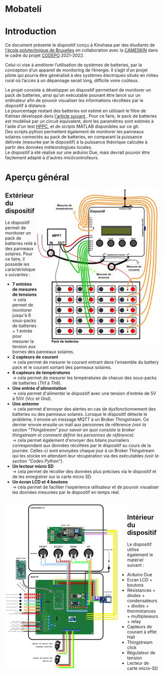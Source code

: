 # Mobateli
<h1> Introduction </h1>
<p> 
  Ce document présente le dispositif conçu à Kinshasa par des étudiants de <a href="https://polytech.ulb.be/">l'école polytechnique de Bruxelles</a> en  collaboration avec la <a href="https://www.cameskin.org/" target="_blank">CAMESKIN</a> dans le cadre du projet <a href="https://polytech.ulb.be/fr/international/cellule-de-cooperation-au-developpement" target="_blank">CODEPO</a> 2021-2022. 
</p>
<p> Celui-ci vise à améliorer l’utilisation de systèmes de batteries, par la conception d’un appareil de monitoring de l’énergie. Il s’agit d’un projet pilote qui pourra être généralisé à des systèmes électriques situés en milieu rural où l’accès à un dépannage serait long, difficile voire coûteux.
</p>
<p>
Le projet consiste à développer un dispositif permettant de monitorer un pack de batteries, ainsi qu'un exécutable pouvant être lancé sur un ordinateur afin de pouvoir visualiser les informations récoltées par le dispositif à distance. <br>
Le pourcentage restant des batteries est estimé en utilisant le filtre de Kalman développé dans <a href="https://www.researchgate.net/publication/332685740_Adaptive_Dual_Extended_Kalman_Filter_Based_on_Variational_Bayesian_Approximation_for_Joint_Estimation_of_Lithium-Ion_Battery_State_of_Charge_and_Model_Parameters"> l'article suivant </a>. Pour ce faire, le pack de batteries est modélisé par un circuit équivalent, dont les paramètres sont estimés à l'aide d'un test <a href="https://www.researchgate.net/figure/Hybrid-Pulse-Power-Characterization-HPPC-test-profile_fig2_235602059">HPPC</a>, et de scripts MATLAB disponibles sur ce git. <br>
Des scripts python permettent également de monitorer les panneaux solaires connectés au pack de batteries, en comparant la puissance délivrée (mesurée par le dispositif) à la puissance théorique calculée à partir des données météorologiues locales. <br>
Le dispositif à été réalisé sur une arduino Due, mais devrait pouvoir être façilement adapté à d'autres micôcontrolleurs.
</p>
  
<h1> Aperçu général </h1>
<img src="informations/images/CablageDispositifPackEntier.png" width="400" align="right">
<h2> Extérieur du dispositif </h2>
Le dispositif permet de monitorer un pack de batteries relié à des panneaux solaires. Pour ce faire, il possède les caractéristiques suivantes :
<ul>
  <li> <b>7 entrées de mesures de tensions</b>  <br>
    &#x2192; cela permet de monitorer jusqu'à 6 sous-packs de batteries + 1 entrée pour mesurer la tension aux bornes des panneaux solaires.  </li>
  <li> <b>2 capteurs de courant </b> <br>
    &#x2192; cela permet de mesurer le courant entrant dans l'ensemble du battery pack et le courant sortant des panneaux solaires. </li>
  <li> <b>6 capteurs de températures </b> <br>
    &#x2192; cela permet de mesurer les températures de chacun des sous-packs de batteries (<i>Th1</i> à <i>Th6</i>).
  </li>
  <li> <b>Une entrée d'alimentation</b> <br>
    &#x2192; cela permet d'alimenter le dispositif avec une tension d'entrée de 5V à 50V (<i>Vcc</i> et <i>Gnd</i>). 
  </li>
  <li> <b>Une antenne</b> <br>
    &#x2192; cela permet d'envoyer des alertes en cas de dysfonctionnement des batteries ou des panneaux solaires. Lorsque le dispositif détecte le  
    problème, il envoie un message MQTT à un Broker Thingstream. Ce dernier envoie ensuite un mail aux personnes de référence <i>(voir la section   
    "Thingstream" pour savoir en quoi consiste le broker thingstream et comment définir les personnes de référence).</i> <br>
    &#x2192; cela permet également d'envoyer des bilans journaliers correspondant aux données récoltées par le dispositif au cours de la journée.
    Celles-ci sont envoyées chaque jour à un Broker Thingstream qui les stocke en attendant leur récupération via des exécutables 
    <i>(voir la section "Codes Python")</i>.
  </li> 
  <li> <b>Un lecteur micro SD</b> <br>
    &#x2192; cela permet de récolter des données plus précises via le dispositif et de les enregistrer sur la carte micro SD. 
  </li>
  <li> <b>Un écran LCD et 4 boutons</b> <br>
    &#x2192; cela permet de faciliter l'expérience utilisateur et de pouvoir visualiser les données mesurées par le dispositif en temps réel. 
  </li>
</ul>
<br>

<img src="informations/images/schemaCablage.png" width="400" align="left">
<h2> Intérieur du dispositif </h2>
Le dispositif utilise également le matériel suivant :
<ul> 
  <li> Arduino Due </li>
  <li> Ecran LCD + boutons </li>
  <li> Résistances + diodes + condensateurs + diodes + thermistances + multiplexeurs + relay </li>
  <li> Capteurs de courant à effet Hall </li>
  <li> Thingstream click </li>
  <li> Régulateur de tension </li>
  <li> Lecteur de carte micro-SD </li>
</ul>

